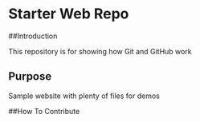 # Starter Web Repo


##Introduction

This repository is for showing how Git and GitHub work

## Purpose

Sample website with plenty of files for demos

##How To Contribute